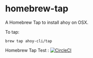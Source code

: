 # homebrew-tap
A Homebrew Tap to install ahoy on OSX.

To tap:
```
brew tap ahoy-cli/tap
```

Homebrew Tap Test : [![CircleCI](https://circleci.com/gh/ahoy-cli/homebrew-tap/tree/master.svg?style=svg)](https://circleci.com/gh/ahoy-cli/homebrew-tap/tree/master)
